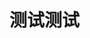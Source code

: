 <!doctype html>
<html>
  <head>
    <meta charset="utf-8"/>
  </head>
  <body>
    <h1>测试测试</h1>
  </body>
</html>
